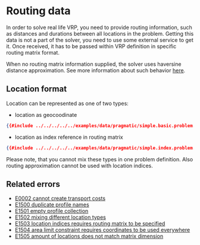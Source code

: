 # Routing data

In order to solve real life VRP, you need to provide routing information, such as distances and durations between all
locations in the problem. Getting this data is not a part of the solver, you need to use some external service to get it.
Once received, it has to be passed within VRP definition in specific routing matrix format.

When no routing matrix information supplied, the solver uses haversine distance approximation. See more information
about such behavior [here](../../../getting-started/routing.md).


## Location format

Location can be represented as one of two types:

* location as geocoodinate

```json
{{#include ../../../../../examples/data/pragmatic/simple.basic.problem.json:10:13}}
```

* location as index reference in routing matrix

```json
{{#include ../../../../../examples/data/pragmatic/simple.index.problem.json:10:12}}
```

Please note, that you cannot mix these types in one problem definition. Also routing approximation cannot be used with
location indices.


## Related errors

* [E0002 cannot create transport costs](../errors/index.md#e0002)
* [E1500 duplicate profile names](../errors/index.md#e1500)
* [E1501 empty profile collection](../errors/index.md#e1501)
* [E1502 mixing different location types](../errors/index.md#e1502)
* [E1503 location indices requires routing matrix to be specified](../errors/index.md#e1503)
* [E1504 area limit constraint requires coordinates to be used everywhere](../errors/index.md#e1504)
* [E1505 amount of locations does not match matrix dimension](../errors/index.md#e1505)

